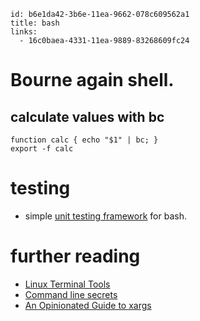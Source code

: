 ```
id: b6e1da42-3b6e-11ea-9662-078c609562a1
title: bash
links:
  - 16c0baea-4331-11ea-9889-83268609fc24
```

# Bourne again shell.

## calculate values with bc

```
function calc { echo "$1" | bc; }
export -f calc
```

# testing

* simple [unit testing framework][1] for bash.

# further reading

* [Linux Terminal Tools][2]
* [Command line secrets][3]
* [An Opinionated Guide to xargs][4]

[1]: https://github.com/pgrange/bash_unit
[2]: https://ketancmaheshwari.github.io/pdfs/LPT_LISA.pdf
[3]: https://smallstep.com/blog/command-line-secrets/
[4]: https://www.oilshell.org/blog/2021/08/xargs.html
